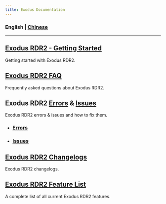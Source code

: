```yaml
---
title: Exodus Documentation
---
```

### English | [Chinese](/CN/)
---
## [Exodus RDR2 - Getting Started](/Guide)
Getting started with Exodus RDR2.

## [Exodus RDR2 FAQ](/FAQ)
Frequently asked questions about Exodus RDR2.

## Exodus RDR2 [Errors](/Errors) & [Issues](/Issues)
Exodus RDR2 errors & issues and how to fix them.
- ### [Errors](/Errors)
- ### [Issues](/Issues)

## [Exodus RDR2 Changelogs](/Changelogs)
Exodus RDR2 changelogs.

## [Exodus RDR2 Feature List](/Features)
A complete list of all current Exodus RDR2 features.
